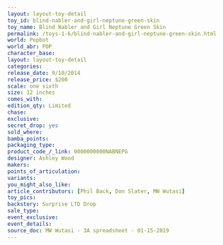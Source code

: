 ```yaml
---
layout: layout-toy-detail 
toy_id: blind-nabler-and-girl-neptune-green-skin
toy_name: Blind Nabler and Girl Neptune Green Skin
permalink: /toys-1-6/blind-nabler-and-girl-neptune-green-skin.html
world: Popbot
world_abr: POP
character_base: 
layout: layout-toy-detail
categories: 
release_date: 9/10/2014
release_price: $200 
scale: one sixth
size: 12 inches
comes_with: 
edition_qty: Limited
chase: 
exclusive: 
secret_drop: yes
sold_where: 
bamba_points: 
packaging_type: 
product_code_/_link: 0000000000NABNEPG
designer: Ashley Wood
makers: 
points_of_articulation: 
variants: 
you_might_also_like: 
article_contributors: [Phil Back, Don Slater, MW Wutasi]
toy_pics: 
backstory: Surprise LTD Drop
sale_type: 
event_exclusive: 
event_details: 
source_doc: MW Wutasi - 3A spreadsheet - 01-15-2019
---
```

